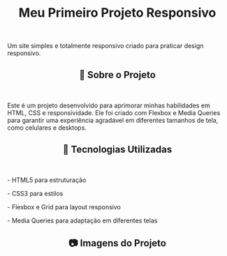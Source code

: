 <h1 align="center">Meu Primeiro Projeto Responsivo</h1>
<br>
<p>Um site simples e totalmente responsivo criado para praticar design responsivo.</p>

<h2 align="center">📌 Sobre o Projeto</h2>
<br>
<p>Este é um projeto desenvolvido para aprimorar minhas habilidades em HTML, CSS e responsividade.
  Ele foi criado com Flexbox e Media Queries para garantir uma experiência agradável em diferentes tamanhos de tela, como celulares e desktops.
</p>

<h2 align="center">🚀 Tecnologias Utilizadas</h2>
<br>
<p>- HTML5 para estruturação</p>
<p>- CSS3 para estilos</p>
<p>- Flexbox e Grid para layout responsivo</p>
<p>- Media Queries para adaptação em diferentes telas</p>

<h2 align="center">📷 Imagens do Projeto</h2>
